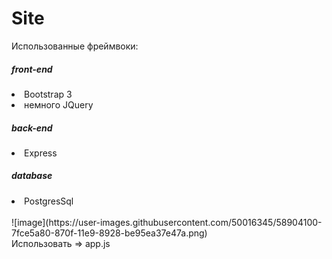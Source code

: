 # Site
Использованные фреймвоки:

<h5>front-end</h5>

<li>Bootstrap 3</li>
<li>немного JQuery</li>

<h5>back-end</h5>

<li>Express</li>

<h5>database</h5>

<li>PostgresSql</li>
<br>
![image](https://user-images.githubusercontent.com/50016345/58904100-7fce5a80-870f-11e9-8928-be95ea37e47a.png)
<br>
Использовать => app.js
